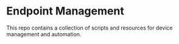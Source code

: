 # Endpoint Management

This repo contains a collection of scripts and resources for device management and automation. 
